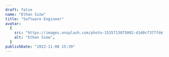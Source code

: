 ```yaml
---
draft: false
name: "Ethan Siow"
title: "Software Engineer"
avatar:
  {
    src: "https://images.unsplash.com/photo-1535713875002-d1d0cf377fde?&fit=crop&w=280",
    alt: "Ethan Siow",
  }
publishDate: "2022-11-08 15:39"
---
```

